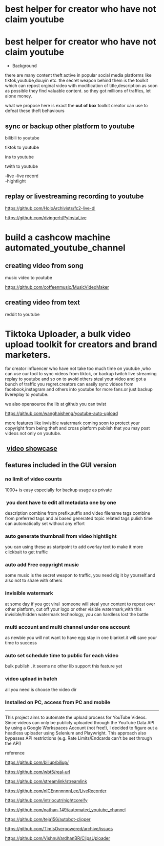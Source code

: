 # best helper for creator who have not claim youtube 
best helper for creator who have not claim youtube 
=======
* Background 

there are many content theft active in popular social media platforms like tiktok,youtube,douyin etc.
the secret weapon behind them is the toolkit which can repost orginal video with  modification of title,description as soon as possible they find valuable content.
so they got millions of traffics, let alone money.

what we propose here is exact the **out of box** toolkit creator can use to defeat these theft behaviours


## sync or backup other platform to youtube 

bilibili to youtube 


tiktok to youtube 

ins to youtube


twith to youtube 

-live 
-live record    
-hightlight    



## replay or livestreaming recording to youtube

https://github.com/HoloArchivists/fc2-live-dl

https://github.com/dvingerh/PyInstaLive



# build a cashcow machine automated_youtube_channel

## creating video  from song

music video to youtube 

https://github.com/coffeenmusic/MusicVideoMaker


## creating video from text
reddit to youtube


# Tiktoka Uploader, a bulk video upload toolkit for creators and brand marketers.


  
for creator influencer who have not take too much time on youtube ,who can use our tool to sync videos from tiktok, or backup twitch live streaming replay to youtube and so on to avoid others steal your video and got a bunch of traffic you regret.creators can easily sync videos from facebook,instagram and others into youtube for more fans.or just backup livereplay to youtube.

we also opensource the lib at github you can twist

https://github.com/wanghaisheng/youtube-auto-upload

more features like invisible watermark coming soon to protect your copyright from being theft and cross platform publish that you may post videos not only on youtube.


 [video showcase](https://youtu.be/Xh-Dmm1POBo)
------

## features included in the GUI version

### no limit of video counts 

1000+ is easy especially for backup usage as private 

###  you dont have to edit all metadata one by one
description combine from prefix,suffix and video filename
tags combine from preferred tags and ai based generated topic related tags
pulish time can automatically set without any effort

### auto generate thumbnail from video hightlight

you can using these as startpoint to add overlay text to make it more clickbait to get traffic

### auto add Free copyright music 

some music is the secret weapon to traffic, you need dig it by yourself.and also not to share with others

### invisible watermark

at some day if you got viral  someone will steal your content to repost over other platform, cut off your logo or other visible watermark,with this invisible/hidden watermark technology, you can hardless lost the battle

### multi account and multi channel under one account

as newbie you will not want to have egg stay in one blanket.it will save your time to success

### auto set schedule time to public for each video
bulk publish .
it seems no other lib support this feature yet

### video upload in batch

all you need is choose the video dir


### Installed on PC, access from PC and mobile 


------

This project aims to automate the upload process for YouTube Videos. Since videos can only be publicly uploaded through the YouTube Data API by using a Google Workspaces Account (not free!), I decided to figure out a headless uploader using Selenium and Playwright. This approach also bypasses API restrictions (e.g. Rate Limits/Endcards can't be set through the API)











reference 

https://github.com/biliup/biliup/

https://github.com/wbt5/real-url

https://github.com/streamlink/streamlink

https://github.com/nICEnnnnnnnLee/LiveRecorder

https://github.com/intrlocutr/nightcoreify

https://github.com/nathan-149/automated_youtube_channel


https://github.com/teja156/autobot-clipper


https://github.com/TimIsOverpowered/archive/issues

https://github.com/VishnuVardhanBR/ClipsUploader
